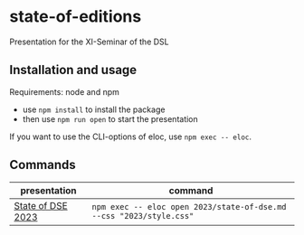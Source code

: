 # state-of-editions

Presentation for the XI-Seminar of the DSL

## Installation and usage

Requirements: node and npm

- use `npm install` to install the package
- then use `npm run open` to start the presentation

If you want to use the CLI-options of eloc, use `npm exec -- eloc`.


## Commands

|presentation|command|
|---|---|
|[State of DSE 2023](`2023/state-of-dse.md`)|`npm exec -- eloc open 2023/state-of-dse.md --css "2023/style.css"`|